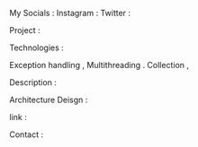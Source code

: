 My Socials : 
Instagram : 
Twitter : 


Project : 


Technologies : 

Exception handling , Multithreading . Collection , 

Description : 


Architecture Deisgn : 


link : 

Contact : 



